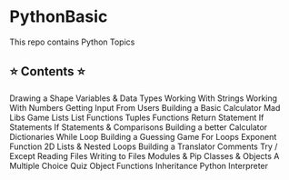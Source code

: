 # PythonBasic
This repo contains Python Topics

## ⭐️ Contents ⭐

Drawing a Shape
Variables & Data Types
Working With Strings
Working With Numbers
Getting Input From Users
Building a Basic Calculator
Mad Libs Game
Lists
List Functions
Tuples
Functions
Return Statement
If Statements
If Statements & Comparisons
Building a better Calculator
Dictionaries
While Loop
Building a Guessing Game
For Loops
Exponent Function
2D Lists & Nested Loops
Building a Translator
Comments
Try / Except
Reading Files
Writing to Files
Modules & Pip
Classes & Objects
A Multiple Choice Quiz
Object Functions
Inheritance
Python Interpreter  
